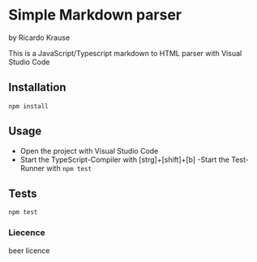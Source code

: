 # Simple Markdown parser
  by Ricardo Krause

This is a JavaScript/Typescript markdown to HTML parser with Visual Studio Code

## Installation

```
npm install
```

## Usage
- Open the project with Visual Studio Code
- Start the TypeScript-Compiler with [strg]+[shift]+[b]
-Start the Test-Runner with `npm test`

## Tests

```
npm test
```

### Liecence
beer licence